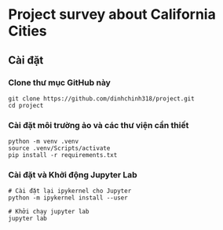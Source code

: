 # Project survey about California Cities

## Cài đặt

### Clone thư mục GitHub này

```shell
git clone https://github.com/dinhchinh318/project.git
cd project
```

### Cài đặt môi trường ảo và các thư viện cần thiết

```shell
python -m venv .venv
source .venv/Scripts/activate
pip install -r requirements.txt
```

### Cài đặt và Khởi động Jupyter Lab

```shell
# Cài đặt lại ipykernel cho Jupyter
python -m ipykernel install --user

# Khởi chạy jupyter lab
jupyter lab
```
